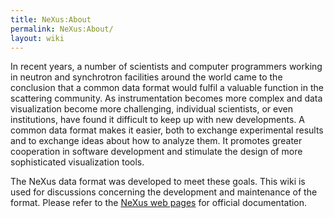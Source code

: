 ```yaml
---
title: NeXus:About
permalink: NeXus:About/
layout: wiki
---
```


In recent years, a number of scientists and computer programmers working
in neutron and synchrotron facilities around the world came to the
conclusion that a common data format would fulfil a valuable function in
the scattering community. As instrumentation becomes more complex and
data visualization become more challenging, individual scientists, or
even institutions, have found it difficult to keep up with new
developments. A common data format makes it easier, both to exchange
experimental results and to exchange ideas about how to analyze them. It
promotes greater cooperation in software development and stimulate the
design of more sophisticated visualization tools.

The NeXus data format was developed to meet these goals. This wiki is
used for discussions concerning the development and maintenance of the
format. Please refer to the [NeXus web pages](http://www.nexus.anl.gov/)
for official documentation.
